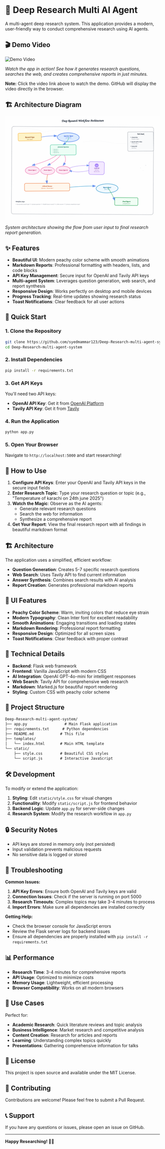 # 🔬 Deep Research Multi AI Agent

A multi-agent deep research system. This application provides a modern, user-friendly way to conduct comprehensive research using AI agents.

## 🎬 Demo Video

![Demo Video](demo-video.gif)

*Watch the app in action! See how it generates research questions, searches the web, and creates comprehensive reports in just minutes.*

**Note:** Click the video link above to watch the demo. GitHub will display the video directly in the browser.

## 🏗️ Architecture Diagram

![Architecture Diagram](diagram.svg)

*System architecture showing the flow from user input to final research report generation.*

## ✨ Features

- **Beautiful UI**: Modern peachy color scheme with smooth animations
- **Markdown Reports**: Professional formatting with headers, lists, and code blocks
- **API Key Management**: Secure input for OpenAI and Tavily API keys
- **Multi-agent System**: Leverages question generation, web search, and report synthesis
- **Responsive Design**: Works perfectly on desktop and mobile devices
- **Progress Tracking**: Real-time updates showing research status
- **Toast Notifications**: Clear feedback for all user actions

## 🚀 Quick Start

### 1. Clone the Repository

```bash
git clone https://github.com/syedmammar123/Deep-Research-multi-agent-system.git
cd Deep-Research-multi-agent-system
```

### 2. Install Dependencies

```bash
pip install -r requirements.txt
```

### 3. Get API Keys

You'll need two API keys:

- **OpenAI API Key**: Get it from [OpenAI Platform](https://platform.openai.com/api-keys)
- **Tavily API Key**: Get it from [Tavily](https://tavily.com/)

### 4. Run the Application

```bash
python app.py
```

### 5. Open Your Browser

Navigate to `http://localhost:5000` and start researching!

## 🎯 How to Use

1. **Configure API Keys**: Enter your OpenAI and Tavily API keys in the secure input fields
2. **Enter Research Topic**: Type your research question or topic (e.g., "Temperature of karachi on 24th june 2025")
3. **Watch the Magic**: Observe as the AI agents:
   - Generate relevant research questions
   - Search the web for information
   - Synthesize a comprehensive report
4. **Get Your Report**: View the final research report with all findings in beautiful markdown format

## 🏗️ Architecture

The application uses a simplified, efficient workflow:

- **Question Generation**: Creates 5-7 specific research questions
- **Web Search**: Uses Tavily API to find current information
- **Answer Synthesis**: Combines search results with AI analysis
- **Report Creation**: Generates professional markdown reports

## 🎨 UI Features

- **Peachy Color Scheme**: Warm, inviting colors that reduce eye strain
- **Modern Typography**: Clean Inter font for excellent readability
- **Smooth Animations**: Engaging transitions and loading states
- **Markdown Rendering**: Professional report formatting
- **Responsive Design**: Optimized for all screen sizes
- **Toast Notifications**: Clear feedback with proper contrast

## 🔧 Technical Details

- **Backend**: Flask web framework
- **Frontend**: Vanilla JavaScript with modern CSS
- **AI Integration**: OpenAI GPT-4o-mini for intelligent responses
- **Web Search**: Tavily API for comprehensive web research
- **Markdown**: Marked.js for beautiful report rendering
- **Styling**: Custom CSS with peachy color scheme

## 📁 Project Structure

```
Deep-Research-multi-agent-system/
├── app.py                 # Main Flask application
├── requirements.txt      # Python dependencies
├── README.md            # This file
├── templates/
│   └── index.html       # Main HTML template
└── static/
    ├── style.css        # Beautiful CSS styles
    └── script.js        # Interactive JavaScript
```

## 🛠️ Development

To modify or extend the application:

1. **Styling**: Edit `static/style.css` for visual changes
2. **Functionality**: Modify `static/script.js` for frontend behavior
3. **Backend Logic**: Update `app.py` for server-side changes
4. **Research System**: Modify the research workflow in `app.py`

## 🔒 Security Notes

- API keys are stored in memory only (not persisted)
- Input validation prevents malicious requests
- No sensitive data is logged or stored

## 🐛 Troubleshooting

**Common Issues:**

1. **API Key Errors**: Ensure both OpenAI and Tavily keys are valid
2. **Connection Issues**: Check if the server is running on port 5000
3. **Research Timeouts**: Complex topics may take 3-4 minutes to process
4. **Import Errors**: Make sure all dependencies are installed correctly

**Getting Help:**
- Check the browser console for JavaScript errors
- Review the Flask server logs for backend issues
- Ensure all dependencies are properly installed with `pip install -r requirements.txt`

## 📊 Performance

- **Research Time**: 3-4 minutes for comprehensive reports
- **API Usage**: Optimized to minimize costs
- **Memory Usage**: Lightweight, efficient processing
- **Browser Compatibility**: Works on all modern browsers

## 🎯 Use Cases

Perfect for:
- **Academic Research**: Quick literature reviews and topic analysis
- **Business Intelligence**: Market research and competitive analysis
- **Content Creation**: Research for articles and reports
- **Learning**: Understanding complex topics quickly
- **Presentations**: Gathering comprehensive information for talks

## 📝 License

This project is open source and available under the MIT License.

## 🤝 Contributing

Contributions are welcome! Please feel free to submit a Pull Request.

## 📞 Support

If you have any questions or issues, please open an issue on GitHub.

---

**Happy Researching! 🔬✨** 